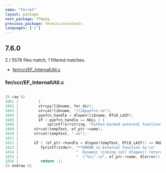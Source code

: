 ```yaml
---
name: "ferret"
layout: package
next_package: ffmpeg
previous_package: fermisciencetools
languages: ['c']
---
```

## 7.6.0
2 / 5578 files match, 1 filtered matches.

 - [fer/ccr/EF_InternalUtil.c](#ferccref_internalutilc)

### fer/ccr/EF_InternalUtil.c

```c

{% raw %}
1661 |         }
1662 |         strcpy(libname, fer_dir);
1663 |         strcat(libname, "/libpyefcn.so");
1664 |         pyefcn_handle = dlopen(libname, RTLD_LAZY);
1665 |         if ( pyefcn_handle == NULL ) {
1666 |             sprintf(errstring, "Python-backed external functions not supported \n"
1809 |       strcat(tempText, ef_ptr->name);
1810 |       strcat(tempText, ".so");
1811 | 
1812 |       if ( (ef_ptr->handle = dlopen(tempText, RTLD_LAZY)) == NULL ) {
1813 |          fprintf(stderr, "**ERROR in External Function %s:\n"
1814 |                          "  Dynamic linking call dlopen() returns --\n"
1815 |                          "  \"%s\".\n", ef_ptr->name, dlerror());
1816 |          return -1;
{% endraw %}

```